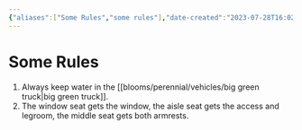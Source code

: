 ```yaml
---
{"aliases":["Some Rules","some rules"],"date-created":"2023-07-28T16:02","date-modified":"2024-08-05T14:56","dg-publish":true,"tags":[],"title":"Some Rules","permalink":"/pathways/greenhouse/some-rules/","dgPassFrontmatter":true,"updated":"2024-08-05T14:56"}
---
```



# Some Rules

1. Always keep water in the [[blooms/perennial/vehicles/big green truck\|big green truck]].
2. The window seat gets the window, the aisle seat gets the access and legroom, the middle seat gets both armrests.
